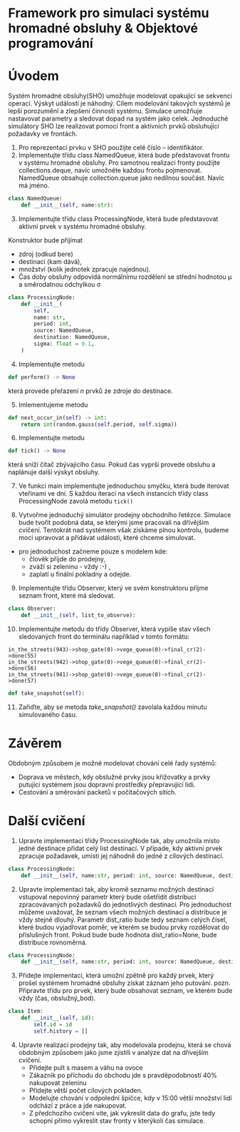 # Framework pro simulaci systému hromadné obsluhy & Objektové programování

# Úvodem
Systém hromadné obsluhy(SHO) umožňuje modelovat opakující se sekvenci operací.
Výskyt událostí je náhodný.
Cílem modelování takových systémů je lepší porozumění a zlepšení činnosti systému. Simulace
umožňuje nastavovat parametry a sledovat dopad na systém jako celek.
Jednoduché simulátory SHO lze realizovat pomocí front a aktivních prvků obsluhující požadavky
ve frontách.



1. Pro reprezentaci prvku v SHO použijte celé číslo – identifikátor.
2. Implementujte třídu class NamedQueue, která bude představovat frontu v systému hromadné obsluhy. Pro samotnou realizaci fronty použijte collections.deque, navíc umožněte každou frontu pojmenovat.
NamedQueue obsahuje collection.queue jako nedílnou součást. Navíc má jméno.

```python
class NamedQueue:
    def __init__(self, name:str):
```


3. Implementujte třídu class ProcessingNode, která bude představovat aktivní prvek v systému hromadné obsluhy. 

Konstruktor bude přijímat
- zdroj (odkud bere) 
- destinaci (kam dává),
- množství (kolik jednotek zpracuje najednou).
- Čas doby obsluhy odpovídá normálnímu rozdělení se střední hodnotou μ a směrodatnou odchylkou σ

```python
class ProcessingNode:
    def __init__(
        self,
        name: str,
        period: int,
        source: NamedQueue,
        destination: NamedQueue,
        sigma: float = 0.1,
    )
```
4. Implementujte metodu 
```python
def perform() -> None 
```
která provede přeřazení _n_ prvků ze zdroje do destinace.

5. Imlementujeme metodu 
```python
def next_occur_in(self) -> int:
    return int(random.gauss(self.period, self.sigma))
```

6. Implementujte metodu 
```python
def tick() -> None
```
která sníží čítač zbývajícího času. Pokud čas vyprší provede obsluhu a naplánuje další výskyt obsluhy.

7. Ve funkci main implementujte jednoduchou smyčku, která bude iterovat vteřinami ve dni. S každou
iterací na všech instancích třídy class ProcessingNode zavolá metodu `tick()`




8. Vytvořme jednoduchý simulátor prodejny obchodního řetězce. Simulace bude tvořit podobná data, se kterými jsme pracovali na dřívějším cvičení.
Tentokrát nad systémem však získáme plnou kontrolu, budeme moci upravovat a přidávat události, které chceme simulovat. 
- pro jednoduchost začneme pouze s modelem kde: 
    - člověk přijde do prodejny, 
    - zváží si zeleninu - vždy :-) , 
    - zaplatí u finální pokladny a odejde. 

9. Implementujte třídu Observer, který ve svém konstruktoru přijme seznam front, které má sledovat.
```python
class Observer:
    def __init__(self, list_to_observe):
```

10. Implementujte metodu do třídy Observer, která vypíše stav všech sledovaných front do terminálu například v tomto formátu:
```
in_the_streets(943)->shop_gate(0)->vege_queue(0)->final_cr(2)->done(55)
in_the_streets(942)->shop_gate(0)->vege_queue(0)->final_cr(2)->done(56)
in_the_streets(941)->shop_gate(0)->vege_queue(0)->final_cr(2)->done(57)
```

```python
def take_snapshot(self):
```

11. Zařiďte, aby se metoda _take_snapshot()_ zavolala každou minutu simulovaného času.


# Závěrem
Obdobným způsobem je možné modelovat chování celé řady systémů:
- Doprava ve městech, kdy obslužné prvky jsou křižovatky a prvky putující systémem jsou dopravní prostředky přepravující lidi.
- Cestování a směrování packetů v počítačových sítích.



# Další cvičení
1. Upravte implementaci třídy ProcessingNode tak, aby umožnila místo jedné destinace přidat celý list destinací. V případe, kdy aktivní prvek zpracuje požadavek, umístí jej náhodně do jedné z cílových destinací.
```python
class ProcessingNode:
    def __init__(self, name:str, period: int, source: NamedQueue, destinations: list[NamedQueue], sigma=0.1):
```

2. Upravte implementaci tak, aby kromě seznamu možných destinací vstupoval nepovinný parametr který bude ošetřídit distribuci zpracovávaných požadavků do jednotlivých destinací. Pro jednoduchost můžeme uvažovat, že seznam všech možných destinací a distribuce je vždy stejně dlouhý. Parametr dist_ratio bude tedy seznam celých čísel, které budou vyjadřovat poměr, ve kterém se budou prvky rozdělovat do příslušných front. Pokud bude bude hodnota dist_ratio=None, bude distribuce rovnoměrná.
```python
class ProcessingNode:
    def __init__(self, name:str, period: int, source: NamedQueue, destinations: list[NamedQueue], sigma=0.1, dist_ratio:None|list[int] = None):
```

3. Přidejte implementaci, která umožní zpětně pro každý prvek, který prošel systémem hromadné obsluhy získat záznam jeho putování. pozn. Připravte třídu pro prvek, který bude obsahovat seznam, ve kterém bude vždy (čas, obslužný_bod). 
```python
class Item:
    def __init__(self, id):
        self.id = id
        self.history = []
```
4. Upravte realizaci prodejny tak, aby modelovala prodejnu, která se chová obdobným způsobem jako jsme zjistili v analýze dat na dřívejším cvičení. 
    - Přidejte pult s masem a váhu na ovoce
    - Zákazník po příchodu do obchodu jde s pravděpodobností 40% nakupovat zeleninu
    - Přidejte větší počet cílových pokladen. 
    - Modelujte chování v odpolední špičce, kdy v 15:00 větší množství lidí odchází z práce a jde nakupovat. 
    - Z předchozího cvičení víte, jak vykreslit data do grafu, jste tedy schopní přímo vykreslit stav fronty v kterýkoli čas simulace.


